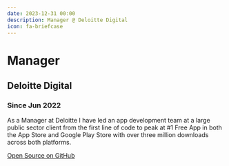 ```yaml
---
date: 2023-12-31 00:00
description: Manager @ Deloitte Digital
icon: fa-briefcase
---
```

# Manager
## Deloitte Digital
### Since Jun 2022


As a Manager at Deloitte I have led an app development team at a large public sector client from the first line of code to peak at #1 Free App in both the App Store and Google Play Store with over three million downloads across both platforms.

[Open Source on GitHub](https://github.com/orgs/govuk-one-login/repositories?q=mobile&type=public&language=&sort=)
